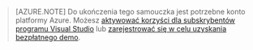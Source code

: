 
> [AZURE.NOTE]
> Do ukończenia tego samouczka jest potrzebne konto platformy Azure. Możesz <a href="/pricing/member-offers/msdn-benefits-details/" target="_blank">aktywować korzyści dla subskrybentów programu Visual Studio</a> lub <a href="/pricing/free-trial/" target="_blank">zarejestrować się w celu uzyskania bezpłatnego demo</a>.


<!--HONumber=Sep16_HO3-->


